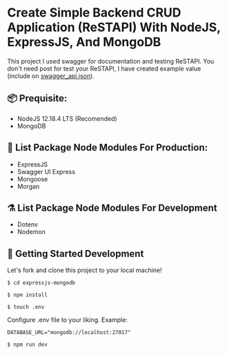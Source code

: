 # Create Simple Backend CRUD Application (ReSTAPI) With NodeJS, ExpressJS, And MongoDB

This project I used swagger for documentation and testing ReSTAPI. You don't need post for test your ReSTAPI, I have created example value (include on [swagger_api.json](https://github.com/sanengineer/expressjs-ejs-mongodb/blob/master/package.json)).

## 📦️ Prequisite:

- NodeJS 12.18.4 LTS (Recomended)
- MongoDB

## 📢️ List Package Node Modules For Production:

- ExpressJS
- Swagger UI Express
- Mongoose
- Morgan

## ⚗️ List Package Node Modules For Development

- Dotenv
- Nodemon

## 📝️ Getting Started Development

Let's fork and clone this project to your local machine!

    $ cd expressjs-mongodb

    $ npm install

    $ touch .env

Configure .env file to your liking. Example:

`DATABASE_URL="mongodb://localhost:27017"`

    $ npm run dev
